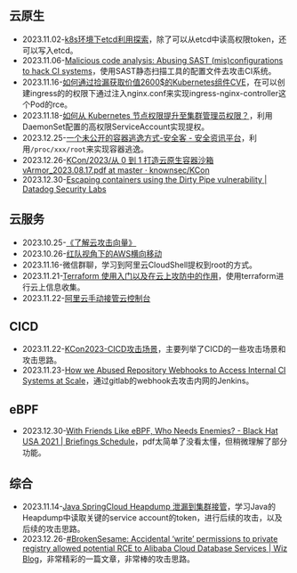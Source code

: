 ## 云原生

- 2023.11.02-[k8s环境下etcd利用探索](https://lonmar.cn/2023/02/03/hack-etcd-in-kubernetes/)，除了可以从etcd中读高权限token，还可以写入etcd。
- 2023.11.06-[Malicious code analysis: Abusing SAST (mis)configurations to hack CI systems](https://www.cidersecurity.io/blog/research/malicious-code-analysis-abusing-sast-misconfigurations-to-hack-ci-systems/?utm_source=github&utm_medium=github_page&utm_campaign=ci%2fcd%20goat_060422)，使用SAST静态扫描工具的配置文件去攻击CI系统。
- 2023.11.16-[如何通过捡漏获取价值2600$的Kubernetes组件CVE](https://mp.weixin.qq.com/s/JNzhLPoAMev2okT4LdQxIA)，在可以创建ingress的的权限下通过注入nginx.conf来实现ingress-nginx-controller这个Pod的rce。
- 2023.11.18-[如何从 Kubernetes 节点权限提升至集群管理员权限？](https://github.com/neargle/my-re0-k8s-security/blob/main/paper/1.%E5%A6%82%E4%BD%95%E4%BB%8EKubernetes%E8%8A%82%E7%82%B9%E6%9D%83%E9%99%90%E6%8F%90%E5%8D%87%E8%87%B3%E9%9B%86%E7%BE%A4%E7%AE%A1%E7%90%86%E5%91%98%E6%9D%83%E9%99%90.md)，利用DaemonSet配置的高权限ServiceAccount实现提权。
- 2023.12.25-[一个未公开的容器逃逸方式-安全客 - 安全资讯平台](https://www.anquanke.com/post/id/290540)，利用`/proc/xxx/root`来实现容器逃逸。
- 2023.12.26-[KCon/2023/从 0 到 1 打造云原生容器沙箱 vArmor_2023.08.17.pdf at master · knownsec/KCon](https://github.com/knownsec/KCon/blob/master/2023/%E4%BB%8E%200%20%E5%88%B0%201%20%E6%89%93%E9%80%A0%E4%BA%91%E5%8E%9F%E7%94%9F%E5%AE%B9%E5%99%A8%E6%B2%99%E7%AE%B1%20vArmor_2023.08.17.pdf)
- 2023.12.30-[Escaping containers using the Dirty Pipe vulnerability | Datadog Security Labs](https://securitylabs.datadoghq.com/articles/dirty-pipe-container-escape-poc/#breaking-out-from-containers)



## 云服务

- 2023.10.25-[《了解云攻击向量》](https://c-csa.cn/research/results-detail/i-1911/)
- 2023.10.26-[红队视角下的AWS横向移动](https://lonmar.cn/2022/10/01/public-cloud-redteam-attack-surface-summary/)
- 2023.11.16-微信群聊，学习到阿里云CloudShell提权到root的方式。
- 2023.11.21-[Terraform 使用入门以及在云上攻防中的作用](https://wiki.teamssix.com/cloudnative/terraform/terraform-introductory.html)，使用terraform进行云上信息收集。
- 2023.11.22-[阿里云手动接管云控制台](https://forum.butian.net/share/2545)



## CICD

- 2023.11.22-[KCon2023-CICD攻击场景](https://github.com/knownsec/KCon/blob/master/2023/CICD%E6%94%BB%E5%87%BB%E5%9C%BA%E6%99%AF.pdf)，主要列举了CICD的一些攻击场景和攻击思路。
- 2023.11.23-[How we Abused Repository Webhooks to Access Internal CI Systems at Scale](https://www.cidersecurity.io/blog/research/how-we-abused-repository-webhooks-to-access-internal-ci-systems-at-scale/)，通过gitlab的webhook去攻击内网的Jenkins。

## eBPF

- 2023.12.30-[With Friends Like eBPF, Who Needs Enemies? - Black Hat USA 2021 | Briefings Schedule](https://www.blackhat.com/us-21/briefings/schedule/#with-friends-like-ebpf-who-needs-enemies-23619)，pdf太简单了没看太懂，但稍微理解了部分功能。

## 综合

- 2023.11.14-[Java SpringCloud Heapdump 泄漏到集群接管](https://github.com/Esonhugh/SpringCloudHeapdump/blob/Skyworship/springcloud-java-heapdump-security-Zh.md)，学习Java的Heapdump中读取关键的service account的token，进行后续的攻击，以及后续的攻击思路。
- 2023.12.26-[#BrokenSesame: Accidental ‘write’ permissions to private registry allowed potential RCE to Alibaba Cloud Database Services | Wiz Blog](https://www.wiz.io/blog/brokensesame-accidental-write-permissions-to-private-registry-allowed-potential-r#appendix-technical-details-50)，非常精彩的一篇文章，非常棒的攻击思路。
